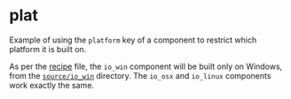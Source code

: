 # plat

Example of using the `platform` key of a component to restrict which platform it
is built on.

As per the [recipe](recipe.toml) file, the `io_win` component will be built only
on Windows, from the [`source/io_win`](source/io_win/) directory. The `io_osx`
and `io_linux` components work exactly the same.
